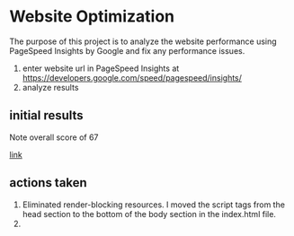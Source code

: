 # Website Optimization

The purpose of this project is to analyze the website performance using PageSpeed Insights by Google and fix any performance issues.

1. enter website url in PageSpeed Insights at https://developers.google.com/speed/pagespeed/insights/
2. analyze results

## initial results

Note overall score of 67

[link](https://github.com/jeremysb1/keiko-corp/blob/master/Initial%20PageSpeed%20results.png)

## actions taken

1.  Eliminated render-blocking resources. I moved the script tags from the head section to the bottom of the body section in the index.html file.
2.  
